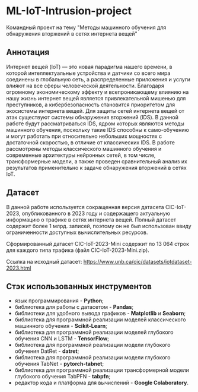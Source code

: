 # ML-IoT-Intrusion-project
Командный проект на тему "Методы машинного обучения для обнаружения вторжений в сетях интернета вещей"
## Аннотация
Интернет вещей (IoT) — это новая парадигма нашего времени, в которой интеллектуальные устройства и датчики со всего мира соединены в глобальную сеть, а распределенные приложения и услуги влияют на все сферы человеческой деятельности. Благодаря огромному экономическому эффекту и всепроникающему влиянию на нашу жизнь интернет вещей является привлекательной мишенью для преступников, а кибербезопасность становится приоритетом для экосистемы интернета вещей. Для защиты сетей интернета вещей от атак существуют системы обнаружения вторжений (IDS). В данной работе будут рассматриваться IDS, ядром которых являются методы машинного обучения, поскольку такие IDS способны к само-обучению и могут работать при относительно небольших мощностях с достаточной скоростью, в отличие от классических IDS. В работе рассмотрены методы классического машинного обучения и современные архитектуры нейронных сетей, в том числе, трансформерные модели, а также проведен сравнительный анализ их результатов применительно к задаче обнаружения вторжений в сетях IoT.
## Датасет
В данной работе используется сокращенная версия датасета CIC-IoT-2023, опубликованного в 2023 году и содержащего актуальную информацию о трафике в сетях интернета вещей. Полный датасет содержит более 1 млрд. записей, поэтому он не был использован ввиду ограниченности доступных вычислительных ресурсов.

Сформированный датасет CIC-IoT-2023-Mini содержит по 13 064 строк для каждого типа трафика (файл CIC-IoT-2023-Mini.zip).

Ссылка на исходный датасет: https://www.unb.ca/cic/datasets/iotdataset-2023.html
## Стэк использованных инструментов
* язык программирования - **Python**;
* библиотека для работы с датасетом - **Pandas**;
* библиотеки для удобного вывода графиков - **Matplotlib** и **Seaborn**;
* библиотека для программной реализации моделей классического машинного обучения - **Scikit-Learn**;
* библиотека для программной реализации моделей глубокого обучения CNN и LSTM - **TensorFlow**;
* библиотека для программной реализации модели глубокого обучения DatRet - **datret**;
* библиотека для программной реализации модели глубокого обучения TabNet - **pytorch-tabnet**;
* библиотека для программной реализации трансформерной модели глубокого обучения TabPFN - **tabpfn**;
* редактор кода и платформа для вычислений - **Google Colaboratory**.
